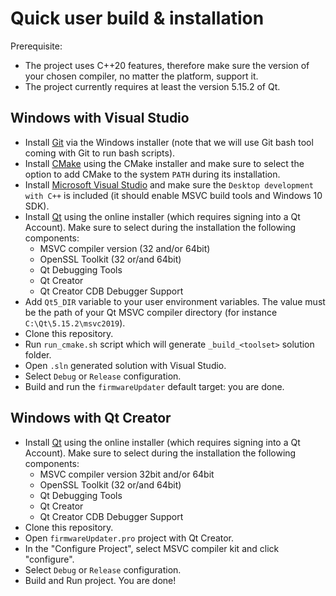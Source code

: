# Quick user build & installation

Prerequisite: 
- The project uses C++20 features, therefore make sure the version of your chosen compiler, no matter the platform, support it.
- The project currently requires at least the version 5.15.2 of Qt.

## Windows with Visual Studio

- Install [Git](https://git-scm.com/) via the Windows installer (note that we will use Git bash tool coming with Git to run bash scripts).
- Install [CMake](https://cmake.org/download/) using the CMake installer and make sure to select the option to add CMake to the system `PATH` during its installation.
- Install [Microsoft Visual Studio](https://visualstudio.microsoft.com/downloads/) and make sure the `Desktop development with C++` is included (it should enable MSVC build tools and Windows 10 SDK).
- Install [Qt](https://doc.qt.io/qt-5/gettingstarted.html) using the online installer (which requires signing into a Qt Account). Make sure to select during the installation the following components:
    - MSVC compiler version (32 and/or 64bit)
    - OpenSSL Toolkit (32 or/and 64bit)
    - Qt Debugging Tools
    - Qt Creator
    - Qt Creator CDB Debugger Support
- Add `Qt5_DIR` variable to your user environment variables. The value must be the path of your Qt MSVC compiler directory (for instance `C:\Qt\5.15.2\msvc2019`).
- Clone this repository.
- Run `run_cmake.sh` script which will generate `_build_<toolset>` solution folder.
- Open `.sln` generated solution with Visual Studio.
- Select `Debug` or `Release` configuration.
- Build and run the `firmwareUpdater` default target: you are done.

## Windows with Qt Creator

- Install [Qt](https://doc.qt.io/qt-5/gettingstarted.html) using the online installer (which requires signing into a Qt Account). Make sure to select during the installation the following components:
    - MSVC compiler version 32bit and/or 64bit
    - OpenSSL Toolkit (32 or/and 64bit)
    - Qt Debugging Tools
    - Qt Creator
    - Qt Creator CDB Debugger Support
- Clone this repository.
- Open `firmwareUpdater.pro` project with Qt Creator.
- In the "Configure Project", select MSVC compiler kit and click "configure".
- Select `Debug` or `Release` configuration.
- Build and Run project. You are done!
